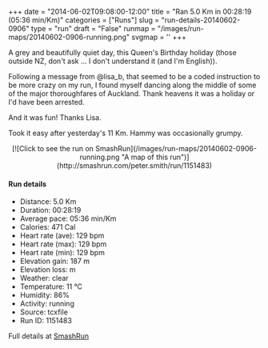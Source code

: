+++
date = "2014-06-02T09:08:00-12:00"
title = "Ran 5.0 Km in 00:28:19 (05:36 min/Km)"
categories = ["Runs"]
slug = "run-details-20140602-0906"
type = "run"
draft = "False"
runmap = "/images/run-maps/20140602-0906-running.png"
svgmap = '<polyline points="72 54, 69 57, 68 65, 81 70, 81 77, 84 65, 87 63, 87 57, 90 52, 100 33, 100 30, 88 26, 81 28, 41 28, 33 29, 25 36, 19 37, 8 33, 7 32, 3 31, 0 27, 23 38, 34 31, 52 26, 56 22, 81 28, 95 29, 100 32, 98 39, 91 48, 84 48, 81 52, 74 66, 67 65, 73 54">'
+++

A grey and beautifully quiet day, this Queen's Birthday holiday (those outside NZ, don't ask ... I don't understand it (and I'm English)). 

Following a message from @lisa_b, that seemed to be a coded instruction to be more crazy on my run, I found myself dancing along the middle of some of the major thoroughfares of Auckland. Thank heavens it was a holiday or I'd have been arrested. 

And it was fun!  Thanks Lisa. 

Took it easy after yesterday's 11 Km. Hammy was occasionally grumpy. 



<!--more-->

<center>
[![Click to see the run on SmashRun](/images/run-maps/20140602-0906-running.png "A map of this run")](http://smashrun.com/peter.smith/run/1151483)
</center>

#### Run details

* Distance: 5.0 Km
* Duration: 00:28:19
* Average pace: 05:36 min/Km
* Calories: 471 Cal
* Heart rate (ave): 129 bpm
* Heart rate (max): 129 bpm
* Heart rate (min): 129 bpm
* Elevation gain: 187 m
* Elevation loss:  m
* Weather: clear
* Temperature: 11 &deg;C
* Humidity: 86%
* Activity: running
* Source: tcxfile
* Run ID: 1151483

Full details at [SmashRun](http://smashrun.com/peter.smith/run/1151483)